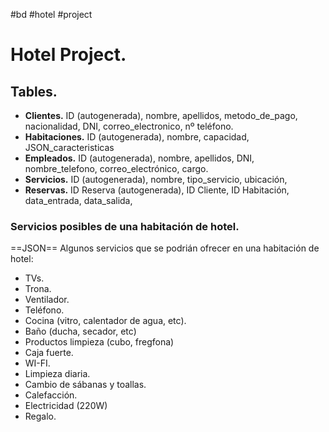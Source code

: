 #bd #hotel #project

# Hotel Project.

## Tables.

- **Clientes.** ID (autogenerada), nombre, apellidos, metodo_de_pago, nacionalidad, DNI, correo_electronico, nº teléfono.
- **Habitaciones.** ID (autogenerada), nombre, capacidad, JSON_caracteristicas
- **Empleados.** ID (autogenerada), nombre, apellidos, DNI, nombre_telefono, correo_electrónico,  cargo.
- **Servicios.** ID (autogenerada), nombre, tipo_servicio, ubicación, 
- **Reservas.** ID Reserva (autogenerada), ID Cliente, ID Habitación, data_entrada, data_salida, 

### Servicios posibles de una habitación de hotel.

==JSON==
Algunos servicios que se podrián ofrecer en una habitación de hotel:

- TVs.
- Trona.
- Ventilador.
- Teléfono.
- Cocina (vitro, calentador de agua, etc).
- Baño (ducha, secador, etc)
- Productos limpieza (cubo, fregfona)
- Caja fuerte.
- WI-FI.
- Limpieza diaria.
- Cambio de sábanas y toallas.
- Calefacción.
- Electricidad (220W)
- Regalo.
